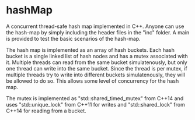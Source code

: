 # hashMap
A concurrent thread-safe hash map implemented in C++.
Anyone can use the hash-map by simply including the header files in the "inc" folder.
A main is provided to test the basic scenarios of the hash-map.

The hash map is implemented as an array of hash buckets.
Each hash bucket is a single linked list of hash nodes and has a mutex associated with it.
Multiple threads can read from the same bucket simulatenously, but only one thread can write
into the same bucket. Since the thread is per mutex, if multiple threads try to write into different
buckets simulatenously, they will be allowed to do so. This allows some level of concurrency for the hash map.

The mutex is implemented as "std::shared_timed_mutex" from C++14 and uses "std::unique_lock" from C++11 for writes
and "std::shared_lock" from C++14 for reading from a bucket.
